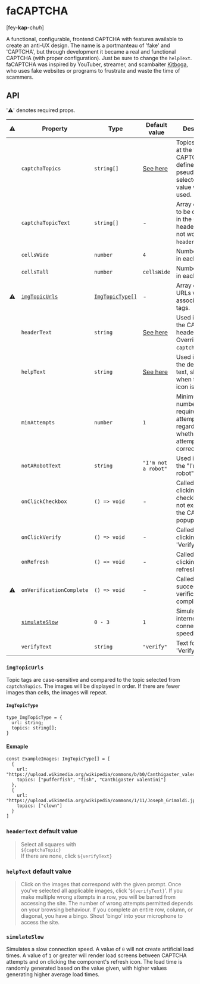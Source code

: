 # faCAPTCHA
[fey-**kap**-ch*uh*] 

A functional, configurable, frontend CAPTCHA with features available to create an anti-UX design. The name is a portmanteau of 'fake' and 'CAPTCHA', but through development it became a real and functional CAPTCHA (with proper configuration). Just be sure to change the `helpText`. faCAPTCHA was inspired by YouTuber, streamer, and scambaiter [Kitboga](https://www.youtube.com/c/KitbogaShow), who uses fake websites or programs to frustrate and waste the time of scammers.


## API
'⚠️' denotes required props.

| ⚠️ | Property           | Type         | Default value | Description |
| --- | ------------------ | ------------ | ------------ | ----------- |
|     | `captchaTopics`    | `string[]`   | [See here](https://github.com/dylandbl/faCAPTCHA/blob/main/src/lib/utils/stringsToFind.ts) | Topics displayed at the top of the CAPTCHA. If not defined, a pseudorandomly selected default value will be used. | 
|     | `captchaTopicText` | `string[]`   | -            | Array of topics to be displayed in the CAPTCHA header. Does not work with `headerText`. |
|     | `cellsWide`        | `number`     | `4`          | Number of cells in each row. |
|     | `cellsTall`        | `number`     | `cellsWide`  | Number of cells in each column. |
| ⚠️ | [`imgTopicUrls`](#imgtopicurls)     | [`ImgTopicType[]`](#imgtopictype) | - | Array of image URLs with associated topic tags. |
|     | `headerText`       | `string`     | [See here](#headertext-default-value) | Used in place of the CAPTCHA header text. Overrides `captchaTopic`.
|     | `helpText`         | `string`     | [See here](#helptext-default-value) | Used in place of the default help text, shown when the '?' icon is clicked. |
|     | `minAttempts`      | `number`     | `1`          | Minimum number of required attempts, regardless of whether the attempts are correct or not. |
|     | `notARobotText`    | `string`     | `"I'm not a robot"` | Used in place of the "I'm not a robot" text. |
|     | `onClickCheckbox`  | `() => void` | -            | Called on clicking the checkbox. Does not execute if the CAPTCHA popup is open. |
|     | `onClickVerify`    | `() => void` | -            | Called on clicking the 'Verify' button. |
|     | `onRefresh`        | `() => void` | -            | Called on clicking the refresh icon. |
| ⚠️ | `onVerificationComplete` | `() => void` | -      | Called on successful verification completion. |
|     | [`simulateSlow`](#simulateslow)     | `0 - 3`      | `1`          | Simulates a slow internet connection speed. |
|     | `verifyText`       | `string`     | `"verify"`   | Text for the 'Verify' button. |

### `imgTopicUrls`
Topic tags are case-sensitive and compared to the topic selected from `captchaTopics`. The images will be displayed in order. If there are fewer images than cells, the images will repeat. 

#### `ImgTopicType`
```TS
type ImgTopicType = {
  url: string;
  topics: string[];
}
```

#### Exmaple
```TS
const ExampleImages: ImgTopicType[] = [
  {
    url: "https://upload.wikimedia.org/wikipedia/commons/b/b0/Canthigaster_valentini_1.jpg",
    topics: ["pufferfish", "fish", "Canthigaster valentini"]
  },
  {
    url: "https://upload.wikimedia.org/wikipedia/commons/1/11/Joseph_Grimaldi.jpg",
    topics: ["clown"]
  }
]
```

### `headerText` default value

> Select all squares with <br>
> `${captchaTopic}` <br>
> If there are none, click `${verifyText}` <br>

### `helpText` default value
> Click on the images that correspond with the given prompt. Once you've selected all applicable images, click '`${verifyText}`'. If you make multiple wrong attempts in a row, you will be barred from accessing the site. The number of wrong attempts permitted depends on your browsing behaviour. If you complete an entire row, column, or diagonal, you have a bingo. Shout 'bingo' into your microphone to access the site.

### `simulateSlow`
Simulates a slow connection speed. A value of `0` will not create artificial load times. A value of `1` or greater will render load screens between CAPTCHA attempts and on clicking the component's refresh icon. The load time is randomly generated based on the value given, with higher values generating higher average load times.
